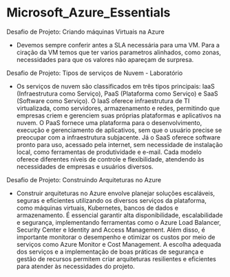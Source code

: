 # Microsoft_Azure_Essentials

Desafio de Projeto: Criando máquinas Virtuais na Azure
- Devemos sempre conferir antes a SLA necessária para uma VM. Para a ciração da VM temos que ter varios parametros alinhados, como zonas, necessidades para que os valores não apareçam de surpresa.

Desafio de Projeto: Tipos de serviços de Nuvem - Laboratório
- Os serviços de nuvem são classificados em três tipos principais: IaaS (Infraestrutura como Serviço), PaaS (Plataforma como Serviço) e SaaS (Software como Serviço). O IaaS oferece infraestrutura de TI virtualizada, como servidores, armazenamento e redes, permitindo que empresas criem e gerenciem suas próprias plataformas e aplicativos na nuvem. O PaaS fornece uma plataforma para o desenvolvimento, execução e gerenciamento de aplicativos, sem que o usuário precise se preocupar com a infraestrutura subjacente. Já o SaaS oferece software pronto para uso, acessado pela internet, sem necessidade de instalação local, como ferramentas de produtividade e e-mail. Cada modelo oferece diferentes níveis de controle e flexibilidade, atendendo às necessidades de empresas e usuários diversos.

Desafio de Projeto: Construindo Arquiteturas no Azure
- Construir arquiteturas no Azure envolve planejar soluções escaláveis, seguras e eficientes utilizando os diversos serviços da plataforma, como máquinas virtuais, Kubernetes, bancos de dados e armazenamento. É essencial garantir alta disponibilidade, escalabilidade e segurança, implementando ferramentas como o Azure Load Balancer, Security Center e Identity and Access Management. Além disso, é importante monitorar o desempenho e otimizar os custos por meio de serviços como Azure Monitor e Cost Management. A escolha adequada dos serviços e a implementação de boas práticas de segurança e gestão de recursos permitem criar arquiteturas resilientes e eficientes para atender às necessidades do projeto.
